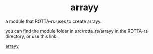 <div align=center>

# arrayy
</div>

a module that ROTTA-rs uses to create arrayy.

you can find the module folder in src/rotta_rs/arrayy in the ROTTA-rs directory, or use this link.

[arrayy](https://github.com/araxnoid-code/ROTTA-rs/blob/main/src/rotta_rs_module/arrayy)
